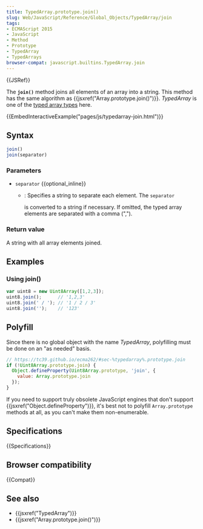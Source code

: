 ```yaml
---
title: TypedArray.prototype.join()
slug: Web/JavaScript/Reference/Global_Objects/TypedArray/join
tags:
- ECMAScript 2015
- JavaScript
- Method
- Prototype
- TypedArray
- TypedArrays
browser-compat: javascript.builtins.TypedArray.join
---
```

{{JSRef}}

The **`join()`** method joins all elements of an array into a string. This
method has the same algorithm as
{{jsxref("Array.prototype.join()")}}. _TypedArray_ is one of the
[typed array types](/en-US/docs/Web/JavaScript/Reference/Global_Objects/TypedArray#TypedArray_objects)
here.

{{EmbedInteractiveExample("pages/js/typedarray-join.html")}}

## Syntax

```js
join()
join(separator)
```

### Parameters

- `separator` {{optional_inline}}

  - : Specifies a string to separate each element. The `separator`

    is converted to a string if necessary. If omitted, the typed array elements
    are separated with a comma (",").

### Return value

A string with all array elements joined.

## Examples

### Using join()

```js
var uint8 = new Uint8Array([1,2,3]);
uint8.join();      // '1,2,3'
uint8.join(' / '); // '1 / 2 / 3'
uint8.join('');    // '123'
```

## Polyfill

Since there is no global object with the name _TypedArray_, polyfilling must be
done on an "as needed" basis.

```js
// https://tc39.github.io/ecma262/#sec-%typedarray%.prototype.join
if (!Uint8Array.prototype.join) {
  Object.defineProperty(Uint8Array.prototype, 'join', {
    value: Array.prototype.join
  });
}
```

If you need to support truly obsolete JavaScript engines that don't support
{{jsxref("Object.defineProperty")}}, it's best not to polyfill
`Array.prototype` methods at all, as you can't make them non-enumerable.

## Specifications

{{Specifications}}

## Browser compatibility

{{Compat}}

## See also

- {{jsxref("TypedArray")}}
- {{jsxref("Array.prototype.join()")}}
